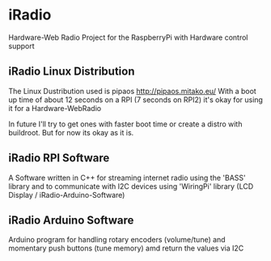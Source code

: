 # iRadio
Hardware-Web Radio Project for the RaspberryPi with Hardware control support

## iRadio Linux Distribution
The Linux Dustribution used is pipaos 
http://pipaos.mitako.eu/
With a boot up time of about 12 seconds on a RPI (7 seconds on RPI2) it's okay for using it for a Hardware-WebRadio

In future I'll try to get ones with faster boot time or create a distro with buildroot. But for now its okay as it is.

## iRadio RPI Software
A Software written in C++ for streaming internet radio using the 'BASS' library and to communicate with I2C devices using 'WiringPi' library (LCD Display / iRadio-Arduino-Software)

## iRadio Arduino Software
Arduino program for handling rotary encoders (volume/tune) and momentary push buttons (tune memory) amd return the values via I2C
